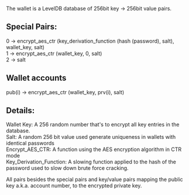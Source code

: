The wallet is a LevelDB database of 256bit key -> 256bit value pairs.  
  
## Special Pairs:  
0 -> encrypt_aes_ctr (key_derivation_function (hash (password), salt), wallet_key, salt)  
1 -> encrypt_aes_ctr (wallet_key, 0, salt)  
2 -> salt  
  
## Wallet accounts  
pub(i) -> encrypt_aes_ctr (wallet_key, prv(i), salt)
  
## Details:  
Wallet Key: A 256 random number that's to encrypt all key entries in the database.  
Salt: A random 256 bit value used generate uniqueness in wallets with identical passwords  
Encrypt_AES_CTR: A function using the AES encryption algorithm in CTR mode  
Key_Derivation_Function: A slowing function applied to the hash of the password used to slow down brute force cracking.  
  
All pairs besides the special pairs and key/value pairs mapping the public key a.k.a. account number, to the encrypted private key.